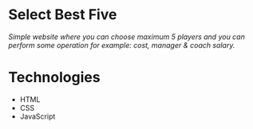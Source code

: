 # Select Best Five

_Simple website where you can choose maximum 5 players and you can perform some operation for example: cost, manager & coach salary._

# Technologies

-   HTML
-   CSS
-   JavaScript
